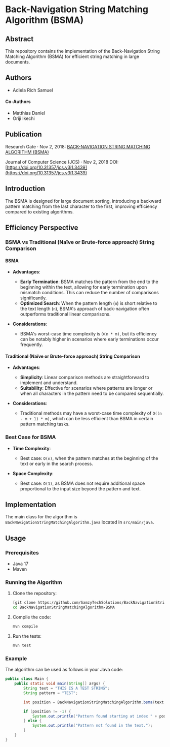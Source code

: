 # Back-Navigation String Matching Algorithm (BSMA)

## Abstract
This repository contains the implementation of the Back-Navigation String Matching Algorithm (BSMA) for efficient string matching in large documents.

## Authors
- Adiela Rich Samuel
#### Co-Authors
- Matthias Daniel
- Oriji Ikechi

## Publication
Research Gate · Nov 2, 2018: [BACK-NAVIGATION STRING MATCHING ALGORITHM (BSMA)](https://www.researchgate.net/publication/328785969_BACK-NAVIGATION_STRING_MATCHING_ALGORITHM_BSMA)

Journal of Computer Science (JCS) · Nov 2, 2018
DOI: [https://doi.org/10.31357/jcs.v3i1.3439](https://doi.org/10.31357/jcs.v3i1.3439)

## Introduction
The BSMA is designed for large document sorting, introducing a backward pattern matching from the last character to the first, improving efficiency compared to existing algorithms.

## Efficiency Perspective

### BSMA vs Traditional (Naïve or Brute-force approach) String Comparison

#### BSMA
- **Advantages**:
   - **Early Termination**: BSMA matches the pattern from the end to the beginning within the text, allowing for early termination upon mismatch conditions. This can reduce the number of comparisons significantly.
   - **Optimized Search**: When the pattern length (`m`) is short relative to the text length (`n`), BSMA's approach of back-navigation often outperforms traditional linear comparisons.

- **Considerations**:
   - BSMA's worst-case time complexity is `O(n * m)`, but its efficiency can be notably higher in scenarios where early terminations occur frequently.

#### Traditional (Naïve or Brute-force approach) String Comparison
- **Advantages**:
   - **Simplicity**: Linear comparison methods are straightforward to implement and understand.
   - **Suitability**: Effective for scenarios where patterns are longer or when all characters in the pattern need to be compared sequentially.

- **Considerations**:
   - Traditional methods may have a worst-case time complexity of `O((n - m + 1) * m)`, which can be less efficient than BSMA in certain pattern matching tasks.

### Best Case for BSMA

- **Time Complexity**:
   - Best case: `O(n)`, when the pattern matches at the beginning of the text or early in the search process.

- **Space Complexity**:
   - Best case: `O(1)`, as BSMA does not require additional space proportional to the input size beyond the pattern and text.

## Implementation
The main class for the algorithm is `BackNavigationStringMatchingAlgorithm.java` located in `src/main/java`.

## Usage

### Prerequisites

- Java 17
- Maven

### Running the Algorithm

1. Clone the repository:
    ```sh
    [git clone https://github.com/SamzyTechSolutions/BackNavigationStringMatchingAlgorithm-BSMA.git](https://github.com/SamzyTechSolutions/Back-Navigation-String-Matching-Algorithm-BSMA.git)
    cd BackNavigationStringMatchingAlgorithm-BSMA
    ```

2. Compile the code:
    ```sh
    mvn compile
    ```

3. Run the tests:
    ```sh
    mvn test
    ```

### Example

The algorithm can be used as follows in your Java code:
```java
public class Main {
    public static void main(String[] args) {
        String text = "THIS IS A TEST STRING";
        String pattern = "TEST";

        int position = BackNavigationStringMatchingAlgorithm.bsma(text, pattern);

        if (position != -1) {
            System.out.println("Pattern found starting at index " + position);
        } else {
            System.out.println("Pattern not found in the text.");
        }
    }
}
